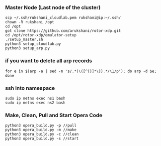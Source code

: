 ### Master Node (Last node of the cluster)

```
scp ~/.ssh/rukshani_cloudlab.pem rukshani@ip:~/.ssh/
chown -R rukshani /opt
cd /opt
got clone https://github.com/arukshani/rotor-xdp.git
cd /opt/rotor-xdp/emulator-setup
./setup_master.sh
python3 setup_cloudlab.py
python3 setup_arp.py
```

### if you want to delete all arp records
```
for e in $(arp -a | sed -n 's/.*(\([^()]*\)).*/\1/p'); do arp -d $e; done
```

### ssh into namespace
```
sudo ip netns exec ns1 bash
sudo ip netns exec ns2 bash
```

### Make, Clean, Pull and Start Opera Code
```
python3 opera_build.py -p //pull
python3 opera_build.py -m //make
python3 opera_build.py -c //clean
python3 opera_build.py -s //start
```

